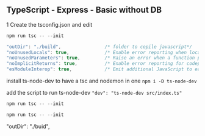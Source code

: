 ## TypeScript - Express - Basic without DB


1 Create the tsconfig.json and edit

```TypeScript
npm run tsc -- --init
```

```TypeScript
"outDir": "./build",                /* folder to copile javascript*/
"noUnusedLocals": true,             /* Enable error reporting when local variables aren't read. */
"noUnusedParameters": true,         /* Raise an error when a function parameter isn't read. */
"noImplicitReturns": true,          /* Enable error reporting for codepaths that do not explicitly return in a function. */
"esModuleInterop": true,            /* Emit additional JavaScript to ease support for importing CommonJS modules. This enables 'allowSyntheticDefaultImports' for type compatibility. */
```

install ts-node-dev to have a tsc and nodemon in one `npm i -D ts-node-dev`

add the script to run ts-node-dev `"dev": "ts-node-dev src/index.ts"`

```TypeScript
npm run tsc -- --init
```

```TypeScript
npm run tsc -- --init
```

"outDir": "./buid",
